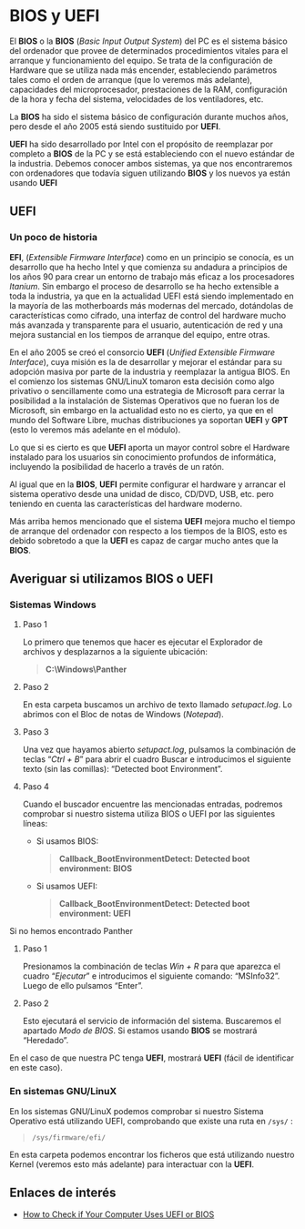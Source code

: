 # BIOS y UEFI

El **BIOS** o la **BIOS** (*Basic Input Output System*) del PC es el sistema básico del ordenador que provee de determinados procedimientos vitales para el arranque y funcionamiento del equipo. Se trata de la configuración de Hardware que se utiliza nada más encender, estableciendo parámetros tales como el orden de arranque (que lo veremos más adelante), capacidades del microprocesador, prestaciones de la RAM, configuración de la hora y fecha del sistema, velocidades de los ventiladores, etc.

La **BIOS** ha sido el sistema básico de configuración durante muchos años, pero desde el año 2005 está siendo sustituido por **UEFI**.

**UEFI** ha sido desarrollado por Intel con el propósito de reemplazar por completo a **BIOS** de la PC y se está estableciendo con el nuevo estándar de la industria. Debemos conocer ambos sistemas, ya que nos encontraremos con ordenadores que todavía siguen utilizando **BIOS** y los nuevos ya están usando **UEFI**

## UEFI

### Un poco de historia 

**EFI**, (*Extensible Firmware Interface*) como en un principio se conocía, es un desarrollo que ha hecho Intel y que comienza su andadura a principios de los años 90 para crear un entorno de trabajo más eficaz a los procesadores *Itanium*. Sin embargo el proceso de desarrollo se ha hecho extensible a toda la industria, ya que en la actualidad UEFI está siendo implementado en la mayoría de las motherboards más modernas del mercado, dotándolas de características como cifrado, una interfaz de control del hardware mucho más avanzada y transparente para el usuario,  autenticación de red y una mejora sustancial en los tiempos de arranque del equipo, entre otras.

En el año 2005 se creó el consorcio **UEFI** (*Unified Extensible Firmware Interface*), cuya misión es la de desarrollar y mejorar el estándar para su adopción masiva por parte de la industria y reemplazar la antigua BIOS. En el comienzo los sistemas GNU/LinuX tomaron esta decisión como algo privativo o sencillamente como una estrategia de Microsoft para cerrar la posibilidad a la instalación de Sistemas Operativos que no fueran los de Microsoft, sin embargo en la actualidad esto no es cierto, ya que en el mundo del Software Libre, muchas distribuciones ya soportan **UEFI** y **GPT** (esto lo veremos más adelante en el módulo). 

Lo que si es cierto es que **UEFI**  aporta un mayor control sobre el Hardware instalado para los usuarios sin conocimiento profundos de informática, incluyendo la posibilidad de hacerlo a través de un ratón.

Al igual que en la **BIOS**, **UEFI** permite configurar el hardware y arrancar el sistema operativo desde una unidad de disco, CD/DVD, USB, etc. pero teniendo en cuenta las características del hardware moderno. 

Más arriba hemos mencionado que el sistema **UEFI** mejora mucho el tiempo de arranque del ordenador con respecto a los tiempos de la BIOS, esto es debido sobretodo a que la **UEFI** es capaz de cargar mucho antes que la **BIOS**.

## Averiguar si utilizamos BIOS o UEFI

### Sistemas Windows

1. Paso 1

   Lo primero que tenemos que hacer es ejecutar el Explorador de archivos y desplazarnos a la siguiente ubicación:

   > **C:\\Windows\\Panther**

2. Paso 2

   En esta carpeta buscamos un archivo de texto llamado *setupact.log*. Lo abrimos con el Bloc de notas de Windows (*Notepad*).

3. Paso 3

   Una vez que hayamos abierto *setupact.log*, pulsamos la combinación de teclas “*Ctrl + B*” para abrir el cuadro Buscar e introducimos el siguiente texto (sin las comillas): “Detected boot Environment”.

4. Paso 4

   Cuando el buscador encuentre las mencionadas entradas, podremos comprobar si nuestro sistema utiliza BIOS o UEFI por las siguientes líneas:

   + Si usamos BIOS:

      > **Callback_BootEnvironmentDetect: Detected boot environment: BIOS**

   + Si usamos UEFI:

      > **Callback_BootEnvironmentDetect: Detected boot environment: UEFI**
	  

Si no hemos encontrado Panther

1. Paso 1

   Presionamos la combinación de teclas *Win + R* para que aparezca el cuadro “*Ejecutar*” e introducimos el siguiente comando: “MSInfo32”. Luego de ello pulsamos “Enter”.

2. Paso 2

   Esto ejecutará el servicio de información del sistema. Buscaremos el apartado *Modo de BIOS*. Si estamos usando **BIOS** se mostrará “Heredado”.

  En el caso de que nuestra PC tenga **UEFI**, mostrará **UEFI** (fácil de identificar en este caso).


### En sistemas GNU/LinuX 

En los sistemas GNU/LinuX podemos comprobar si nuestro Sistema Operativo está utilizando UEFI, comprobando que existe una ruta en `/sys/` :

> `/sys/firmware/efi/`

En esta carpeta podemos encontrar los ficheros que está utilizando nuestro Kernel (veremos esto más adelante) para interactuar con la **UEFI**.

## Enlaces de interés

* [How to Check if Your Computer Uses UEFI or BIOS](https://itsfoss.com/check-uefi-or-bios/)

